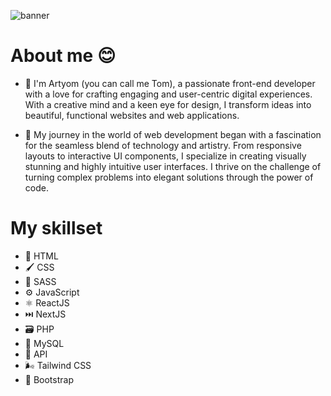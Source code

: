 <img src="https://i.ibb.co/qNCYhC3/Tom-Schlyahtin.jpg" alt="banner"></img>

# About me 😊

- 👋 I'm Artyom (you can call me Tom), a passionate front-end developer with a love for crafting engaging and user-centric digital experiences. With a creative mind and a keen eye for design, I transform ideas into beautiful, functional websites and web applications.

- 🚀 My journey in the world of web development began with a fascination for the seamless blend of technology and artistry. From responsive layouts to interactive UI components, I specialize in creating visually stunning and highly intuitive user interfaces. I thrive on the challenge of turning complex problems into elegant solutions through the power of code.

# My skillset

- 🧱 HTML
- 🖌️ CSS
- 🎨 SASS
- ⚙️ JavaScript
- ⚛️ ReactJS
- ⏭️ NextJS
- 🗃️ PHP
- 🐘 MySQL
- 📃 API
- 🌬️ Tailwind CSS
- 🥾 Bootstrap
